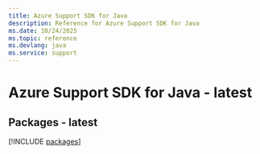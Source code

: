 ```yaml
---
title: Azure Support SDK for Java
description: Reference for Azure Support SDK for Java
ms.date: 10/24/2025
ms.topic: reference
ms.devlang: java
ms.service: support
---
```

# Azure Support SDK for Java - latest
## Packages - latest
[!INCLUDE [packages](support-index.md)]